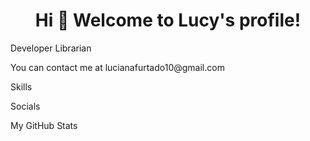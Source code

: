 <h1 align="center">Hi 👋 Welcome to Lucy's profile!</h1>
<p>Developer Librarian </p> 
<p>You can contact me at lucianafurtado10@gmail.com</p>

<p>Skills</p>
<p>Socials</p>
<p>My GitHub Stats</p>






